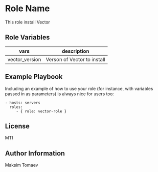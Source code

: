 Role Name
=========

This role install Vector


Role Variables
--------------
| vars | description |
|------|----------------|
| vector_version | Verson of Vector to install |

Example Playbook
----------------

Including an example of how to use your role (for instance, with variables passed in as parameters) is always nice for users too:

    - hosts: servers
      roles:
         - { role: vector-role }

License
-------

MTI

Author Information
------------------

Maksim Tomaev